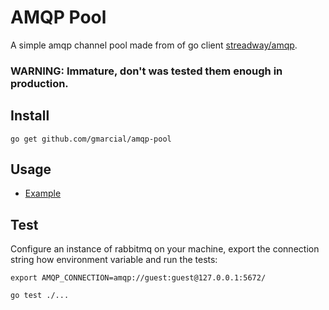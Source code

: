 # AMQP Pool
A simple amqp channel pool made from of go client [streadway/amqp](https://github.com/streadway/amqp).

### WARNING: Immature, don't was tested them enough in production.

## Install
    go get github.com/gmarcial/amqp-pool

## Usage
- [Example](./example/main.go)

## Test
Configure an instance of rabbitmq on your machine, export the connection string how environment variable and run the tests:

    export AMQP_CONNECTION=amqp://guest:guest@127.0.0.1:5672/ 

    go test ./...